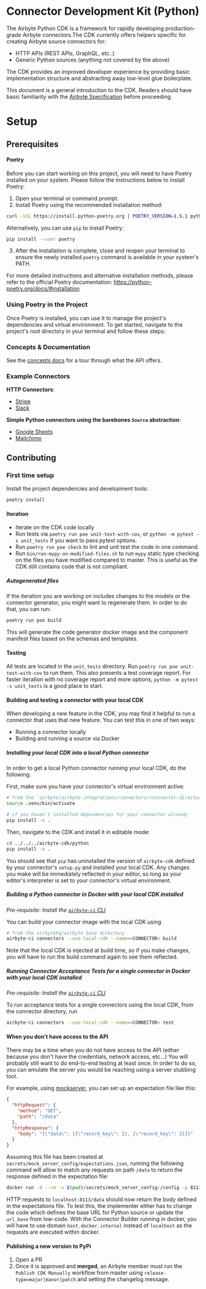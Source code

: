 # Connector Development Kit \(Python\)

The Airbyte Python CDK is a framework for rapidly developing production-grade Airbyte connectors.The
CDK currently offers helpers specific for creating Airbyte source connectors for:

- HTTP APIs \(REST APIs, GraphQL, etc..\)
- Generic Python sources \(anything not covered by the above\)

The CDK provides an improved developer experience by providing basic implementation structure and
abstracting away low-level glue boilerplate.

This document is a general introduction to the CDK. Readers should have basic familiarity with the
[Airbyte Specification](https://docs.airbyte.com/understanding-airbyte/airbyte-protocol/) before
proceeding.

# Setup

## Prerequisites

#### Poetry

Before you can start working on this project, you will need to have Poetry installed on your system.
Please follow the instructions below to install Poetry:

1. Open your terminal or command prompt.
2. Install Poetry using the recommended installation method:

```bash
curl -sSL https://install.python-poetry.org | POETRY_VERSION=1.5.1 python3 -
```

Alternatively, you can use `pip` to install Poetry:

```bash
pip install --user poetry
```

3. After the installation is complete, close and reopen your terminal to ensure the newly installed
   `poetry` command is available in your system's PATH.

For more detailed instructions and alternative installation methods, please refer to the official
Poetry documentation: https://python-poetry.org/docs/#installation

### Using Poetry in the Project

Once Poetry is installed, you can use it to manage the project's dependencies and virtual
environment. To get started, navigate to the project's root directory in your terminal and follow
these steps:

### Concepts & Documentation

See the [concepts docs](docs/concepts/) for a tour through what the API offers.

### Example Connectors

**HTTP Connectors**:

- [Stripe](https://github.com/airbytehq/airbyte/blob/master/airbyte-integrations/connectors/source-stripe/source_stripe/source.py)
- [Slack](https://github.com/airbytehq/airbyte/blob/master/airbyte-integrations/connectors/source-slack/source_slack/source.py)

**Simple Python connectors using the barebones `Source` abstraction**:

- [Google Sheets](https://github.com/airbytehq/airbyte/blob/master/airbyte-integrations/connectors/source-google-sheets/google_sheets_source/google_sheets_source.py)
- [Mailchimp](https://github.com/airbytehq/airbyte/blob/master/airbyte-integrations/connectors/source-mailchimp/source_mailchimp/source.py)

## Contributing

### First time setup

Install the project dependencies and development tools:

```bash
poetry install
```

#### Iteration

- Iterate on the CDK code locally
- Run tests via `poetry run poe unit-test-with-cov`, or `python -m pytest -s unit_tests` if you want
  to pass pytest options.
- Run `poetry run poe check` to lint and unit test the code in one command.
- Run `bin/run-mypy-on-modified-files.sh` to run `mypy` static type checking on the files you have
  modified compared to master. This is useful as the CDK still contains code that is not compliant.

##### Autogenerated files

If the iteration you are working on includes changes to the models or the connector generator, you
might want to regenerate them. In order to do that, you can run:

```bash
poetry run poe build
```

This will generate the code generator docker image and the component manifest files based on the
schemas and templates.

#### Testing

All tests are located in the `unit_tests` directory. Run `poetry run poe unit-test-with-cov` to run
them. This also presents a test coverage report. For faster iteration with no coverage report and
more options, `python -m pytest -s unit_tests` is a good place to start.

#### Building and testing a connector with your local CDK

When developing a new feature in the CDK, you may find it helpful to run a connector that uses that
new feature. You can test this in one of two ways:

- Running a connector locally
- Building and running a source via Docker

##### Installing your local CDK into a local Python connector

In order to get a local Python connector running your local CDK, do the following.

First, make sure you have your connector's virtual environment active:

```bash
# from the `airbyte/airbyte-integrations/connectors/<connector-directory>` directory
source .venv/bin/activate

# if you haven't installed dependencies for your connector already
pip install -e .
```

Then, navigate to the CDK and install it in editable mode:

```bash
cd ../../../airbyte-cdk/python
pip install -e .
```

You should see that `pip` has uninstalled the version of `airbyte-cdk` defined by your connector's
`setup.py` and installed your local CDK. Any changes you make will be immediately reflected in your
editor, so long as your editor's interpreter is set to your connector's virtual environment.

##### Building a Python connector in Docker with your local CDK installed

_Pre-requisite: Install the
[`airbyte-ci` CLI](https://github.com/airbytehq/airbyte/blob/master/airbyte-ci/connectors/pipelines/README.md)_

You can build your connector image with the local CDK using

```bash
# from the airbytehq/airbyte base directory
airbyte-ci connectors --use-local-cdk --name=<CONNECTOR> build
```

Note that the local CDK is injected at build time, so if you make changes, you will have to run the
build command again to see them reflected.

##### Running Connector Acceptance Tests for a single connector in Docker with your local CDK installed

_Pre-requisite: Install the
[`airbyte-ci` CLI](https://github.com/airbytehq/airbyte/blob/master/airbyte-ci/connectors/pipelines/README.md)_

To run acceptance tests for a single connectors using the local CDK, from the connector directory,
run

```bash
airbyte-ci connectors --use-local-cdk --name=<CONNECTOR> test
```

#### When you don't have access to the API

There may be a time when you do not have access to the API (either because you don't have the
credentials, network access, etc...) You will probably still want to do end-to-end testing at least
once. In order to do so, you can emulate the server you would be reaching using a server stubbing
tool.

For example, using [mockserver](https://www.mock-server.com/), you can set up an expectation file
like this:

```json
{
  "httpRequest": {
    "method": "GET",
    "path": "/data"
  },
  "httpResponse": {
    "body": "{\"data\": [{\"record_key\": 1}, {\"record_key\": 2}]}"
  }
}
```

Assuming this file has been created at `secrets/mock_server_config/expectations.json`, running the
following command will allow to match any requests on path `/data` to return the response defined in
the expectation file:

```bash
docker run -d --rm -v $(pwd)/secrets/mock_server_config:/config -p 8113:8113 --env MOCKSERVER_LOG_LEVEL=TRACE --env MOCKSERVER_SERVER_PORT=8113 --env MOCKSERVER_WATCH_INITIALIZATION_JSON=true --env MOCKSERVER_PERSISTED_EXPECTATIONS_PATH=/config/expectations.json --env MOCKSERVER_INITIALIZATION_JSON_PATH=/config/expectations.json mockserver/mockserver:5.15.0
```

HTTP requests to `localhost:8113/data` should now return the body defined in the expectations file.
To test this, the implementer either has to change the code which defines the base URL for Python
source or update the `url_base` from low-code. With the Connector Builder running in docker, you
will have to use domain `host.docker.internal` instead of `localhost` as the requests are executed
within docker.

#### Publishing a new version to PyPi

1. Open a PR
2. Once it is approved and **merged**, an Airbyte member must run the `Publish CDK Manually`
   workflow from master using `release-type=major|manor|patch` and setting the changelog message.
